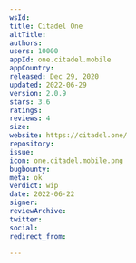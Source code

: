 ```yaml
---
wsId: 
title: Citadel One
altTitle: 
authors: 
users: 10000
appId: one.citadel.mobile
appCountry: 
released: Dec 29, 2020
updated: 2022-06-29
version: 2.0.9
stars: 3.6
ratings: 
reviews: 4
size: 
website: https://citadel.one/
repository: 
issue: 
icon: one.citadel.mobile.png
bugbounty: 
meta: ok
verdict: wip
date: 2022-06-22
signer: 
reviewArchive: 
twitter: 
social: 
redirect_from: 

---
```


